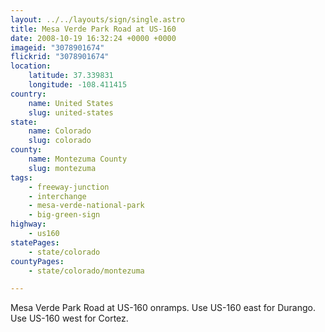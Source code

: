 ```yaml
---
layout: ../../layouts/sign/single.astro
title: Mesa Verde Park Road at US-160
date: 2008-10-19 16:32:24 +0000 +0000
imageid: "3078901674"
flickrid: "3078901674"
location:
    latitude: 37.339831
    longitude: -108.411415
country:
    name: United States
    slug: united-states
state:
    name: Colorado
    slug: colorado
county:
    name: Montezuma County
    slug: montezuma
tags:
    - freeway-junction
    - interchange
    - mesa-verde-national-park
    - big-green-sign
highway:
    - us160
statePages:
    - state/colorado
countyPages:
    - state/colorado/montezuma

---
```

Mesa Verde Park Road at US-160 onramps. Use US-160 east for Durango. Use US-160 west for Cortez.